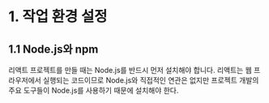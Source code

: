 # 1. 작업 환경 설정

## 1.1 Node.js와 npm

리액트 프로젝트를 만들 때는 Node.js를 반드시 먼저 설치해야 합니다. 리액트는 웹 프라우저에서 실행되는 코드이므로 Node.js와 직접적인 연관은 없지만 프로젝트 개발의 주요 도구들이 Node.js를 사용하기 때문에 설치해야 한다.